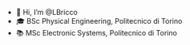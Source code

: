 - 👋 Hi, I’m @LBricco
- 🎓 BSc Physical Engineering, Politecnico di Torino
- 📚 MSc Electronic Systems, Politecnico di Torino

<!---
LBricco/LBricco is a ✨ special ✨ repository because its `README.md` (this file) appears on your GitHub profile.
You can click the Preview link to take a look at your changes.
--->
